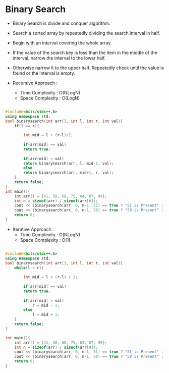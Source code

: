# Binary Search
  * Binary Search is divide and conquer algorithm.
  * Search a sorted array by repeatedly dividing the search interval in half.
  * Begin with an interval covering the whole array.
  * If the value of the search key is less than the item in the middle of the interval, narrow the interval to the lower half. 
  * Otherwise narrow it to the upper half. Repeatedly check until the value is found or the interval is empty.


* Recursive Approach :
  * Time Complexity : O(NLogN)
  * Space Complexity : O(LogN)

```cpp

#include<bits/stdc++.h>
using namespace std;
bool binarysearch(int arr[], int l, int r, int val){
	if(l <= r){
		
		int mid = l + (r-l)/2;
		
		if(arr[mid] == val)
		return true;
		
		if(arr[mid] > val)
		return binarysearch(arr, l, mid-1, val);
		else
		return binarysearch(arr, mid+1, r, val);
	}
	return false;
}
int main(){
	int arr[] = {41, 58, 68, 75, 84, 87, 99};
	int n = sizeof(arr) / sizeof(arr[0]);
	cout << (binarysearch(arr, 0, n-1, 51) == true ? "51 is Present" : "51 is Not Present") << endl;
	cout << (binarysearch(arr, 0, n-1, 58) == true ? "58 is Present" : "58 is Not Present") << endl;
	return 0;
}

```

* Iterative Approach :
   * Time Complexity : O(NLogN)
   * Space Complexity : O(1)

```cpp

#include<bits/stdc++.h>
using namespace std;
bool binarysearch(int arr[], int l, int r, int val){
	while(l < r){
		
		int mid = l + (r-l) / 2;
		
		if(arr[mid] == val)
		return true;
		
		if(arr[mid] > val)
			r = mid - 1;
		else
		    l = mid + 1;
	}
	return false;
}

int main(){
	int arr[] = {41, 58, 68, 75, 84, 87, 99};
	int n = sizeof(arr) / sizeof(arr[0]);
	cout << (binarysearch(arr, 0, n-1, 51) == true ? "51 is Present" : "51 is Not Present") << endl;
	cout << (binarysearch(arr, 0, n-1, 58) == true ? "58 is Present" : "58 is Not Present") << endl;
	return 0;
}


```
